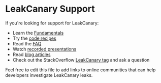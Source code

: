 # LeakCanary Support

If you're looking for support for LeakCanary:

* Learn the [Fundamentals](#fundamentals)
* Try the [code recipes](#code-recipes)
* Read the [FAQ](#faq)
* Watch [recorded presentations](https://github.com/square/leakcanary/wiki/Recorded-Presentations)
* Read [blog articles](https://github.com/square/leakcanary/wiki/Blog-Articles)
* Check out the StackOverflow [LeakCanary tag](http://stackoverflow.com/questions/tagged/leakcanary) and ask a question

Feel free to edit this file to add links to online communities that can help developers investigate LeakCanary leaks.
